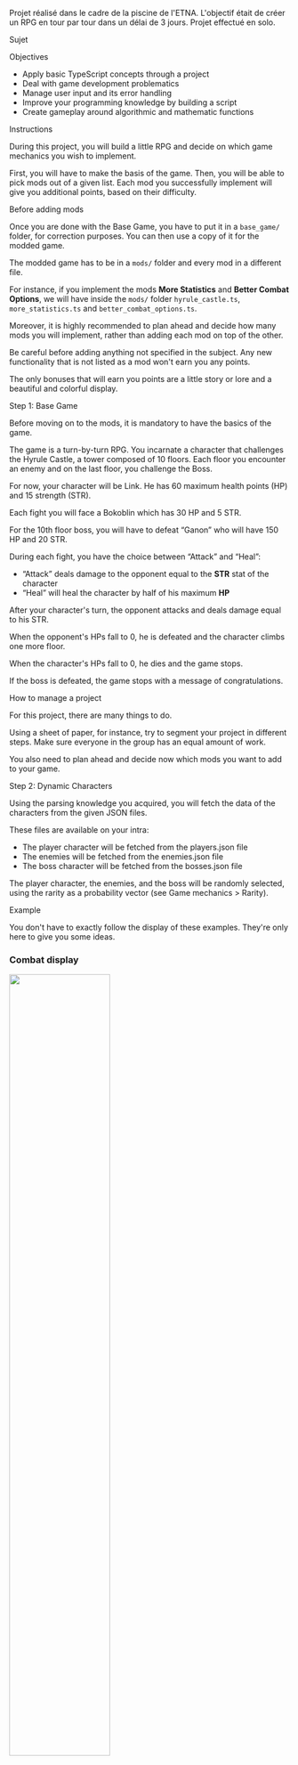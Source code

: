 Projet réalisé dans le cadre de la piscine de l'ETNA.
L'objectif était de créer un RPG en tour par tour dans un délai de 3 jours.
Projet effectué en solo.

Sujet

<html>
<body>
  <div class="panel-heading panel-objective">Objectives</div>
  <div class="panel-body">
    <ul>
      <li>Apply basic TypeScript concepts through a project</li>
      <li>Deal with game development problematics</li>
      <li>Manage user input and its error handling</li>
      <li>Improve your programming knowledge by building a script</li>
      <li>Create gameplay around algorithmic and mathematic functions</li>
    </ul>
  </div>
  <div class="panel-heading panel-project">Instructions</div>
  <div class="panel-body">
    <p>During this project, you will build a little RPG and decide on which game mechanics you wish to implement.</p>
    <p>First, you will have to make the basis of the game. Then, you will be able to pick mods out of a given list. Each
      mod you successfully implement will give you additional points, based on their difficulty.</p>
  </div>
  <div class="panel-heading panel-warning">Before adding mods</div>
  <div class="panel-body">
    <p>Once you are done with the Base Game, you have to put it in a <code>base_game/</code> folder, for correction
      purposes. You can then use a copy of it for the modded game.</p>
    <p>The modded game has to be in a <code>mods/</code> folder and every mod in a different file.</p>
    <p>For instance, if you implement the mods <strong>More Statistics</strong> and <strong>Better Combat
        Options</strong>, we will have inside the <code>mods/</code> folder <code>hyrule_castle.ts</code>,
      <code>more_statistics.ts</code> and <code>better_combat_options.ts</code>.</p>
    <p>Moreover, it is highly recommended to plan ahead and decide how many mods you will implement,
      rather than adding each mod on top of the other.</p>
    <p>Be careful before adding anything not specified in the subject. Any new functionality that is not listed as a
      mod won't earn you any points.</p>
    <p>The only bonuses that will earn you points are a little story or lore and a beautiful and colorful display.</p>
  </div>
  <div class="panel-heading panel-exercise">Step 1: Base Game</div>
  <div class="panel-body">
    <p>Before moving on to the mods, it is mandatory to have the basics of the game.</p>
    <p>The game is a turn-by-turn RPG. You incarnate a character that challenges the Hyrule Castle, a tower composed of
      10 floors. Each floor you encounter an enemy and on the last floor, you challenge the Boss.</p>
    <p>For now, your character will be Link. He has 60 maximum health points (HP) and 15 strength (STR).</p>
    <p>Each fight you will face a Bokoblin which has 30 HP and 5 STR.</p>
    <p>For the 10th floor boss, you will have to defeat “Ganon” who will have 150 HP and 20 STR.</p>
    <p>During each fight, you have the choice between “Attack” and “Heal”:</p>
    <ul>
      <li>“Attack” deals damage to the opponent equal to the <strong>STR</strong> stat of the character</li>
      <li>“Heal” will heal the character by half of his maximum <strong>HP</strong></li>
    </ul>
    <p>After your character's turn, the opponent attacks and deals damage equal to his STR.</p>
    <p>When the opponent's HPs fall to 0, he is defeated and the character climbs one more floor.</p>
    <p>When the character's HPs fall to 0, he dies and the game stops.</p>
    <p>If the boss is defeated, the game stops with a message of congratulations.</p>
  </div>
  <div class="panel-heading panel-info">How to manage a project</div>
  <div class="panel-body">
    <p>For this project, there are many things to do.</p>
    <p>Using a sheet of paper, for instance, try to segment your project in different steps. Make sure everyone in the
      group has an equal amount of work.</p>
    <p>You also need to plan ahead and decide now which mods you want to add to your game.</p>
  </div>
  <div class="panel-heading panel-exercise">Step 2: Dynamic Characters</div>
  <div class="panel-body">
    <p>Using the parsing knowledge you acquired, you will fetch the data of the characters from the given JSON files.
    </p>
    <p>These files are available on your intra:</p>
    <ul>
      <li>The player character will be fetched from the players.json file</li>
      <li>The enemies will be fetched from the enemies.json file</li>
      <li>The boss character will be fetched from the bosses.json file</li>
    </ul>
    <p>The player character, the enemies, and the boss will be randomly selected, using the rarity as a probability
      vector (see Game mechanics &gt; Rarity).</p>
  </div>
  <div class="panel-heading panel-example">Example</div>
  <div class="panel-body">
    <p>You don't have to exactly follow the display of these examples. They're only here to give you some ideas.</p>
    <h3>Combat display</h3><img src="https://i.imgur.com/PODQkck.png" width="60%">
    <img src="https://i.imgur.com/EU2lQzl.png" width="60%">
    <img src="https://i.imgur.com/lhdMPPL.png" width="60%">
    <img src="https://i.imgur.com/oFU2ZlD.png" width="60%">

  </div>
  <div class="panel-heading panel-exercise">Step 3: Mods</div>
  <div class="panel-body">
    <p>Now that you have done the base game and added a bit of dynamism to the characters, let's move on to the mods.
      Your game is boring and unattractive, but with a few tweaks, you can make it much more interesting.</p>
    <p>You can start adding mods to your game. Be careful to respect the prerequisites for each mod, you can't be
      corrected otherwise.</p>
    <p>Every mod explanation is given in the <strong>Better_Combat_Options.html</strong>,
      <strong>Basic_Characteristics.html</strong> and <strong>Basic_Game_Customization.html</strong> files.</p>
    <p>You can do as many mods or mod types you wish as long as you respect the requirements.</p>
    <p>Good luck!</p>
  </div>
  <div class="panel-heading panel-info">Game mechanics</div>
  <div class="panel-body">
    <p><strong>Damage Modifiers</strong></p>
    <p>The Damage Modifiers will be used in the following order.</p>
    <table>
      <thead>
        <tr>
          <th>Modifier</th>
          <th>Formula</th>
          <th>Description</th>
          <th>Example</th>
        </tr>
      </thead>
      <tbody>
        <tr>
          <td>Base damage</td>
          <td>STR</td>
          <td>The base damage is equal to the STR stat</td>
          <td>12</td>
        </tr>
        <tr>
          <td>Critical Strike</td>
          <td>BD × 2</td>
          <td>Double the Base damage</td>
          <td>12 × 2 = 24</td>
        </tr>
        <tr>
          <td>Res/Def</td>
          <td>T - T × (def/100)</td>
          <td>Use of the res or def stats on the total</td>
          <td>24 - 24 × (8/100) = 22.08</td>
        </tr>
        <tr>
          <td>Strength &amp; Weaknesses</td>
          <td>T × 2</td>
          <td>Use of the strength/weaknesses multipliers, from /4 to x4 on the total</td>
          <td>22.08 × 2 = 44.16</td>
        </tr>
        <tr>
          <td>Fear</td>
          <td>T / 2</td>
          <td>Halve the total damage</td>
          <td>44.16 / 2 = 22.08</td>
        </tr>
        <tr>
          <td>Weakening</td>
          <td>T × 1.5</td>
          <td>Add +50% damage on the total damage</td>
          <td>22.08 × 1.5 = 33.12</td>
        </tr>
        <tr>
          <td>Skill “Defend”</td>
          <td>T / 2</td>
          <td>Halve the total damage</td>
          <td>33.12 / 2 = 16.56</td>
        </tr>
      </tbody>
    </table>
    <p>Finally, the total value has to be rounded down to the whole number. Here, 16.56 will be reduced to 16.</p>
    <h3>Rarity</h3>
    <p>Some random events are influenced by rarity. It is the case for player and enemies choice, item drops, etc.
      Rarity is the first value used to calculate the odd of “choosing” an entity or an item.</p>
    <p>For instance, when the player drops an item, first the rarity of the dropped item will be calculated, and then a
      random item from the chosen rarity will be given. The same goes for every enemy encountered or playable character.
    </p>
    <p>Each rarity has different chances to be chosen:</p>
    <table>
      <thead>
        <tr>
          <th>Rarity Tier</th>
          <th>Percentage</th>
          <th>Example</th>
        </tr>
      </thead>
      <tbody>
        <tr>
          <td>0</td>
          <td>0%</td>
          <td>Special undropables skill and items</td>
        </tr>
        <tr>
          <td>1</td>
          <td>50%</td>
          <td>Low-level Potion, Skulltula, Link</td>
        </tr>
        <tr>
          <td>2</td>
          <td>30%</td>
          <td>Potion, Lizalfos, Young Link</td>
        </tr>
        <tr>
          <td>3</td>
          <td>15%</td>
          <td>Good Potion, Dead Hand, Sheik</td>
        </tr>
        <tr>
          <td>4</td>
          <td>4%</td>
          <td>High-level Potion, Stalfos, Impa</td>
        </tr>
        <tr>
          <td>5</td>
          <td>1%</td>
          <td>Holy Potion, Guardian, Hylia</td>
        </tr>
      </tbody>
    </table>
  </div>
</body>

</html>
